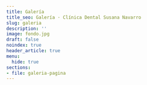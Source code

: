 ```yaml
---
title: Galería
title_seo: Galería · Clínica Dental Susana Navarro
slug: galeria
description: ''
image: fondo.jpg
draft: false
noindex: true
header_article: true
menu:
  hide: true
sections:
- file: galeria-pagina
---
```

